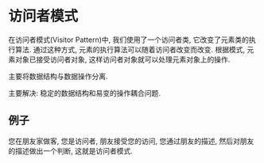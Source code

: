 # 访问者模式

在访问者模式(Visitor Pattern)中, 我们使用了一个访问者类, 它改变了元素类的执行算法. 通过这种方式, 元素的执行算法可以随着访问者改变而改变. 根据模式, 元素对象已接受访问者对象, 这样访问者对象就可以处理元素对象上的操作.

主要将数据结构与数据操作分离.

主要解决: 稳定的数据结构和易变的操作耦合问题.

## 例子

您在朋友家做客, 您是访问者, 朋友接受您的访问, 您通过朋友的描述, 然后对朋友的描述做出一个判断, 这就是访问者模式.
